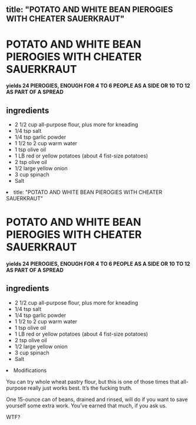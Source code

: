 

title: "POTATO AND WHITE BEAN PIEROGIES WITH CHEATER SAUERKRAUT"
---
# POTATO AND WHITE BEAN PIEROGIES WITH CHEATER SAUERKRAUT



#### yields  24 PIEROGIES, ENOUGH FOR 4 TO 6 PEOPLE AS A SIDE OR 10 TO 12 AS PART OF A SPREAD


## ingredients
* 2 1/2 cup all-purpose flour, plus more for kneading 
* 1/4 tsp salt 
* 1/4 tsp garlic powder 
* 1 1/2 to 2 cup warm water 
* 1 tsp olive oil 
* 1 LB red or yellow potatoes (about 4 fist-size potatoes) 
* 2 tsp olive oil 
* 1/2 large yellow onion 
* 3 cup spinach 
* Salt 
<li class="in

title: "POTATO AND WHITE BEAN PIEROGIES WITH CHEATER SAUERKRAUT"
---
# POTATO AND WHITE BEAN PIEROGIES WITH CHEATER SAUERKRAUT



#### yields  24 PIEROGIES, ENOUGH FOR 4 TO 6 PEOPLE AS A SIDE OR 10 TO 12 AS PART OF A SPREAD


## ingredients
* 2 1/2 cup all-purpose flour, plus more for kneading 
* 1/4 tsp salt 
* 1/4 tsp garlic powder 
* 1 1/2 to 2 cup warm water 
* 1 tsp olive oil 
* 1 LB red or yellow potatoes (about 4 fist-size potatoes) 
* 2 tsp olive oil 
* 1/2 large yellow onion 
* 3 cup spinach 
* Salt 
<li class="in slower.

3 Make the filling: Chop the potatoes up into chunks no bigger than a poker chip. It’s cool to leave the skin on if you’re all about the fiber life. Place a steamer insert and a couple inches of water in a medium pot. Add the potatoes, cover, heat that shit over medium-low heat, and steam those tubers until you can stick a fork through with no fucking problem, 15 to 20 minutes.

4 While the potatoes are getting soft, grab a skillet and heat up the oil over medium heat. Add the onion and sauté that shit until it starts to brown, about 5 minutes. Add the spinach, a pinch of salt, and keep cooking until the spinach is all wilted down, about 2 minutes longer. Remove from the heat and leave that shit there.

5 Grab a large bowl and dump the beans in. Using a potato masher or a big-ass spoon, mash those motherfuckers up until a smoothish paste is formed. By now the potatoes should be down, so dump those spuds in and keep smashing until it kinda looks like mashed potatoes. Add the onion-spinach mixture, the garlic, lemon juice, hot sauce, and nutritional yeast and mix it up until it’s all combined. Taste that starchy savior and add more garlic, lemon juice, hot sauce, or salt depending on whatthefuck you think is missing.

6 Fill a large pot with water and bring that shit to a boil over medium-high heat while you assemble the pierogies.

7 Flour the counter where you kneaded the dough again and grab half of the rested dough. Roll that shit out nice and thin, about the thickness of a tortilla. Grab a biscuit cutter or jar with a mouth at least 2.5 inches wide and cut out some rounds for your pierogies. Ball up any scraps and reroll them. We usually get about 12 rounds for each half of dough. Grab the other half of the dough and repeat that shit.

8 To stuff the pierogies, grab a small glass of water and use your finger to wet the edges of each dough round. Add about 1 TBL of filling to each round and then fold that shit over. Seal the edges down with your finger and then crimp that shit with a fork so it looks kinda like a pie crust along the edges. Put them all on a floured baking sheet until you’re all done and ready to boil them.

9 To cook, drop them down in the boiling water in batches no larger than 6 at a time so those fuckers don’t all stick together. Boil them until they all start to float and the dough is cooked through, about 5 minutes. Fish them out with a slotted spoon, throw them on a plate, and keep boiling all the remaining pierogies.

10 Once the pierogies are all done, serve with a side of the sauerkraut and maybe some sour cream. Dig in and enjoy.



## Modifications
You can try whole wheat pastry flour, but this is one of those times that all-purpose really just works best. It’s the fucking truth.

 One 15-ounce can of beans, drained and rinsed, will do if you want to save yourself some extra work. You’ve earned that much, if you ask us.

 WTF?




